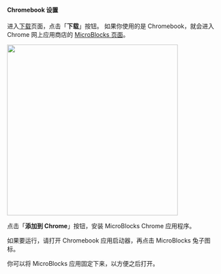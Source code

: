 #### Chromebook 设置 ####

进入[下载](/download)页面，点击「**下载**」按钮。
如果你使用的是 Chromebook，就会进入 Chrome 网上应用商店的 [MicroBlocks 页面](https://chrome.google.com/webstore/detail/microblocks/cbmcbhgijipgdmlnieolilhghfmnngbb?authuser=0)。

<img src="/assets/img/md/get-started/chrome-web-store.png" width="400">

点击「**添加到 Chrome**」按钮，安装 MicroBlocks Chrome 应用程序。

如果要运行，请打开 Chromebook 应用启动器，再点击 MicroBlocks 兔子图标。

你可以将 MicroBlocks 应用固定下来，以方便之后打开。

